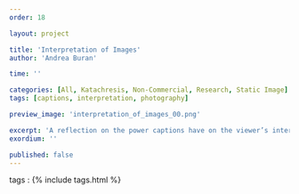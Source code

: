 ```yaml
---
order: 18

layout: project

title: 'Interpretation of Images'
author: 'Andrea Buran'

time: ''

categories: [All, Katachresis, Non-Commercial, Research, Static Image]
tags: [captions, interpretation, photography]

preview_image: 'interpretation_of_images_00.png'

excerpt: 'A reflection on the power captions have on the viewer’s interpretation of an image.'
exordium: ''

published: false
---
```


tags
: {% include tags.html %}